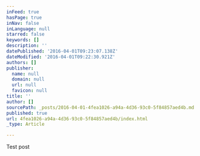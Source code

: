 ```yaml
---
inFeed: true
hasPage: true
inNav: false
inLanguage: null
starred: false
keywords: []
description: ''
datePublished: '2016-04-01T09:23:07.138Z'
dateModified: '2016-04-01T09:22:30.921Z'
authors: []
publisher:
  name: null
  domain: null
  url: null
  favicon: null
title: ''
author: []
sourcePath: _posts/2016-04-01-4fea1026-a94a-4d36-93c0-5f84857aed4b.md
published: true
url: 4fea1026-a94a-4d36-93c0-5f84857aed4b/index.html
_type: Article

---
```

Test post